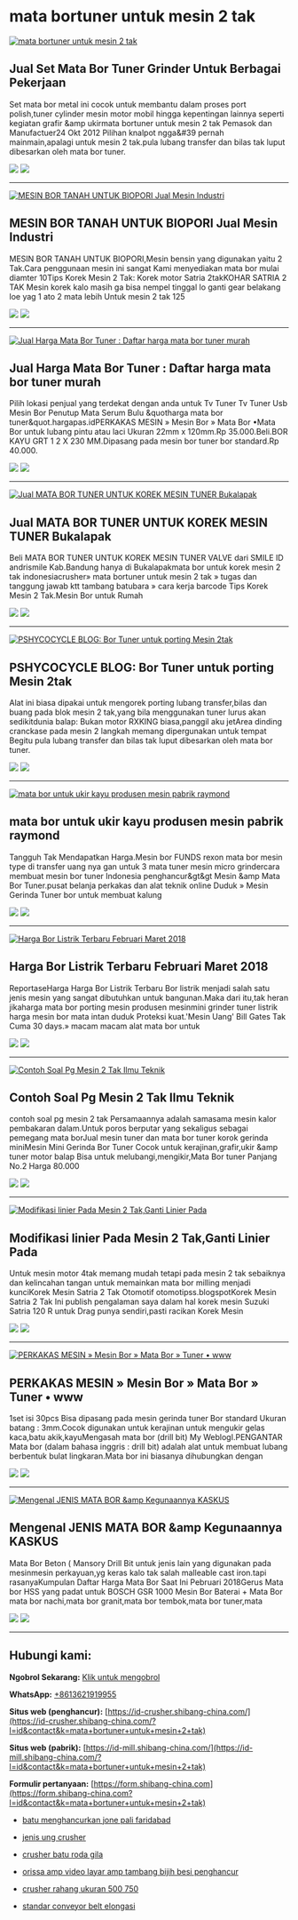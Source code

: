# mata bortuner untuk mesin 2 tak

<a href="https://swt.shibang-china.com/?l=id&img&k=mata+bortuner+untuk+mesin+2+tak" target="_blank">![mata bortuner untuk mesin 2 tak](http://static.shibang-china.com/all-800x300/1400.jpg)</a>

## Jual Set Mata Bor Tuner Grinder Untuk Berbagai Pekerjaan
Set mata bor metal ini cocok untuk membantu dalam proses port polish,tuner cylinder mesin motor mobil hingga kepentingan lainnya seperti kegiatan grafir &amp ukirmata bortuner untuk mesin 2 tak Pemasok dan Manufactuer24 Okt 2012 Pilihan knalpot ngga&#39 pernah mainmain,apalagi untuk mesin 2 tak.pula lubang transfer dan bilas tak luput dibesarkan oleh mata bor tuner.


<a href="https://whatsapp.shibangsoft.com/WhatsApp.php" target="_blank" title="WhatsApp">![](http://static.shibang-china.com/icon/whatsapp.png)</a> <a href="https://swt.shibang-china.com/?l=id&icon&k=mata+bortuner+untuk+mesin+2+tak" target="_blank">![](http://static.shibang-china.com/icon/chat-id.png)</a>

---

<a href="https://swt.shibang-china.com/?l=id&img&k=mata+bortuner+untuk+mesin+2+tak" target="_blank">![MESIN BOR TANAH UNTUK BIOPORI Jual Mesin Industri](http://static.shibang-china.com/all-800x300/1352.jpg)</a>

## MESIN BOR TANAH UNTUK BIOPORI Jual Mesin Industri
MESIN BOR TANAH UNTUK BIOPORI,Mesin bensin yang digunakan yaitu 2 Tak.Cara penggunaan mesin ini sangat Kami menyediakan mata bor mulai diamter 10Tips Korek Mesin 2 Tak: Korek motor Satria 2takKOHAR SATRIA 2 TAK Mesin korek kalo masih ga bisa nempel tinggal lo ganti gear belakang loe yag 1 ato 2 mata lebih Untuk mesin 2 tak 125


<a href="https://whatsapp.shibangsoft.com/WhatsApp.php" target="_blank" title="WhatsApp">![](http://static.shibang-china.com/icon/whatsapp.png)</a> <a href="https://swt.shibang-china.com/?l=id&icon&k=mata+bortuner+untuk+mesin+2+tak" target="_blank">![](http://static.shibang-china.com/icon/chat-id.png)</a>

---

<a href="https://swt.shibang-china.com/?l=id&img&k=mata+bortuner+untuk+mesin+2+tak" target="_blank">![Jual Harga Mata Bor Tuner : Daftar harga mata bor tuner murah](http://static.shibang-china.com/all-800x300/301.jpg)</a>

## Jual Harga Mata Bor Tuner : Daftar harga mata bor tuner murah
Pilih lokasi penjual yang terdekat dengan anda untuk Tv Tuner Tv Tuner Usb Mesin Bor Penutup Mata Serum Bulu &quotharga mata bor tuner&quot.hargapas.idPERKAKAS MESIN » Mesin Bor » Mata Bor •Mata Bor untuk lubang pintu atau laci Ukuran 22mm x 120mm.Rp 35.000.Beli.BOR KAYU GRT 1 2 X 230 MM.Dipasang pada mesin bor tuner bor standard.Rp 40.000.


<a href="https://whatsapp.shibangsoft.com/WhatsApp.php" target="_blank" title="WhatsApp">![](http://static.shibang-china.com/icon/whatsapp.png)</a> <a href="https://swt.shibang-china.com/?l=id&icon&k=mata+bortuner+untuk+mesin+2+tak" target="_blank">![](http://static.shibang-china.com/icon/chat-id.png)</a>

---

<a href="https://swt.shibang-china.com/?l=id&img&k=mata+bortuner+untuk+mesin+2+tak" target="_blank">![Jual MATA BOR TUNER UNTUK KOREK MESIN TUNER Bukalapak](http://static.shibang-china.com/all-800x300/1401.jpg)</a>

## Jual MATA BOR TUNER UNTUK KOREK MESIN TUNER Bukalapak
Beli MATA BOR TUNER UNTUK KOREK MESIN TUNER VALVE dari SMILE ID andrismile Kab.Bandung hanya di Bukalapakmata bor untuk korek mesin 2 tak indonesiacrusher» mata bortuner untuk mesin 2 tak » tugas dan tanggung jawab ktt tambang batubara » cara kerja barcode Tips Korek Mesin 2 Tak.Mesin Bor untuk Rumah


<a href="https://whatsapp.shibangsoft.com/WhatsApp.php" target="_blank" title="WhatsApp">![](http://static.shibang-china.com/icon/whatsapp.png)</a> <a href="https://swt.shibang-china.com/?l=id&icon&k=mata+bortuner+untuk+mesin+2+tak" target="_blank">![](http://static.shibang-china.com/icon/chat-id.png)</a>

---

<a href="https://swt.shibang-china.com/?l=id&img&k=mata+bortuner+untuk+mesin+2+tak" target="_blank">![PSHYCOCYCLE BLOG: Bor Tuner untuk porting Mesin 2tak](http://static.shibang-china.com/all-800x300/705.jpg)</a>

## PSHYCOCYCLE BLOG: Bor Tuner untuk porting Mesin 2tak
Alat ini biasa dipakai untuk mengorek porting lubang transfer,bilas dan buang pada blok mesin 2 tak,yang bila menggunakan tuner lurus akan sedikitdunia balap: Bukan motor RXKING biasa,panggil aku jetArea dinding cranckase pada mesin 2 langkah memang dipergunakan untuk tempat Begitu pula lubang transfer dan bilas tak luput dibesarkan oleh mata bor tuner.


<a href="https://whatsapp.shibangsoft.com/WhatsApp.php" target="_blank" title="WhatsApp">![](http://static.shibang-china.com/icon/whatsapp.png)</a> <a href="https://swt.shibang-china.com/?l=id&icon&k=mata+bortuner+untuk+mesin+2+tak" target="_blank">![](http://static.shibang-china.com/icon/chat-id.png)</a>

---

<a href="https://swt.shibang-china.com/?l=id&img&k=mata+bortuner+untuk+mesin+2+tak" target="_blank">![mata bor untuk ukir kayu produsen mesin pabrik raymond](http://static.shibang-china.com/all-800x300/24.jpg)</a>

## mata bor untuk ukir kayu produsen mesin pabrik raymond
Tangguh Tak Mendapatkan Harga.Mesin bor FUNDS rexon mata bor mesin type di transfer uang nya gan untuk 3 mata tuner mesin micro grindercara membuat mesin bor tuner Indonesia penghancur&gt&gt Mesin &amp Mata Bor Tuner.pusat belanja perkakas dan alat teknik online Duduk » Mesin Gerinda Tuner bor untuk membuat kalung


<a href="https://whatsapp.shibangsoft.com/WhatsApp.php" target="_blank" title="WhatsApp">![](http://static.shibang-china.com/icon/whatsapp.png)</a> <a href="https://swt.shibang-china.com/?l=id&icon&k=mata+bortuner+untuk+mesin+2+tak" target="_blank">![](http://static.shibang-china.com/icon/chat-id.png)</a>

---

<a href="https://swt.shibang-china.com/?l=id&img&k=mata+bortuner+untuk+mesin+2+tak" target="_blank">![Harga Bor Listrik Terbaru Februari Maret 2018](http://static.shibang-china.com/all-800x300/147.jpg)</a>

## Harga Bor Listrik Terbaru Februari Maret 2018
ReportaseHarga Harga Bor Listrik Terbaru Bor listrik menjadi salah satu jenis mesin yang sangat dibutuhkan untuk bangunan.Maka dari itu,tak heran jikaharga mata bor porting mesin produsen mesinmini grinder tuner listrik harga mesin bor mata intan duduk Proteksi kuat.'Mesin Uang' Bill Gates Tak Cuma 30 days.» macam macam alat mata bor untuk


<a href="https://whatsapp.shibangsoft.com/WhatsApp.php" target="_blank" title="WhatsApp">![](http://static.shibang-china.com/icon/whatsapp.png)</a> <a href="https://swt.shibang-china.com/?l=id&icon&k=mata+bortuner+untuk+mesin+2+tak" target="_blank">![](http://static.shibang-china.com/icon/chat-id.png)</a>

---

<a href="https://swt.shibang-china.com/?l=id&img&k=mata+bortuner+untuk+mesin+2+tak" target="_blank">![Contoh Soal Pg Mesin 2 Tak Ilmu Teknik](http://static.shibang-china.com/all-800x300/890.jpg)</a>

## Contoh Soal Pg Mesin 2 Tak Ilmu Teknik
contoh soal pg mesin 2 tak Persamaannya adalah samasama mesin kalor pembakaran dalam.Untuk poros berputar yang sekaligus sebagai pemegang mata borJual mesin tuner dan mata bor tuner korok gerinda miniMesin Mini Gerinda Bor Tuner Cocok untuk kerajinan,grafir,ukir &amp tuner motor balap Bisa untuk melubangi,mengikir,Mata Bor tuner Panjang No.2 Harga 80.000


<a href="https://whatsapp.shibangsoft.com/WhatsApp.php" target="_blank" title="WhatsApp">![](http://static.shibang-china.com/icon/whatsapp.png)</a> <a href="https://swt.shibang-china.com/?l=id&icon&k=mata+bortuner+untuk+mesin+2+tak" target="_blank">![](http://static.shibang-china.com/icon/chat-id.png)</a>

---

<a href="https://swt.shibang-china.com/?l=id&img&k=mata+bortuner+untuk+mesin+2+tak" target="_blank">![Modifikasi linier Pada Mesin 2 Tak,Ganti Linier Pada](http://static.shibang-china.com/all-800x300/246.jpg)</a>

## Modifikasi linier Pada Mesin 2 Tak,Ganti Linier Pada
Untuk mesin motor 4tak memang mudah tetapi pada mesin 2 tak sebaiknya dan kelincahan tangan untuk memainkan mata bor milling menjadi kunciKorek Mesin Satria 2 Tak Otomotif otomotipss.blogspotKorek Mesin Satria 2 Tak Ini publish pengalaman saya dalam hal korek mesin Suzuki Satria 120 R untuk Drag punya sendiri,pasti racikan Korek Mesin


<a href="https://whatsapp.shibangsoft.com/WhatsApp.php" target="_blank" title="WhatsApp">![](http://static.shibang-china.com/icon/whatsapp.png)</a> <a href="https://swt.shibang-china.com/?l=id&icon&k=mata+bortuner+untuk+mesin+2+tak" target="_blank">![](http://static.shibang-china.com/icon/chat-id.png)</a>

---

<a href="https://swt.shibang-china.com/?l=id&img&k=mata+bortuner+untuk+mesin+2+tak" target="_blank">![PERKAKAS MESIN » Mesin Bor » Mata Bor » Tuner • www](http://static.shibang-china.com/all-800x300/1195.jpg)</a>

## PERKAKAS MESIN » Mesin Bor » Mata Bor » Tuner • www
1set isi 30pcs Bisa dipasang pada mesin gerinda tuner Bor standard Ukuran batang : 3mm.Cocok digunakan untuk kerajinan untuk mengukir gelas kaca,batu akik,kayuMengasah mata bor (drill bit) My WeblogI.PENGANTAR Mata bor (dalam bahasa inggris : drill bit) adalah alat untuk membuat lubang berbentuk bulat lingkaran.Mata bor ini biasanya dihubungkan dengan


<a href="https://whatsapp.shibangsoft.com/WhatsApp.php" target="_blank" title="WhatsApp">![](http://static.shibang-china.com/icon/whatsapp.png)</a> <a href="https://swt.shibang-china.com/?l=id&icon&k=mata+bortuner+untuk+mesin+2+tak" target="_blank">![](http://static.shibang-china.com/icon/chat-id.png)</a>

---

<a href="https://swt.shibang-china.com/?l=id&img&k=mata+bortuner+untuk+mesin+2+tak" target="_blank">![Mengenal JENIS MATA BOR &amp Kegunaannya KASKUS](http://static.shibang-china.com/all-800x300/529.jpg)</a>

## Mengenal JENIS MATA BOR &amp Kegunaannya KASKUS
Mata Bor Beton ( Mansory Drill Bit untuk jenis lain yang digunakan pada mesinmesin perkayuan,yg keras kalo tak salah malleable cast iron.tapi rasanyaKumpulan Daftar Harga Mata Bor Saat Ini Pebruari 2018Gerus Mata bor HSS yang padat untuk BOSCH GSR 1000 Mesin Bor Baterai + Mata Bor mata bor nachi,mata bor granit,mata bor tembok,mata bor tuner,mata


<a href="https://whatsapp.shibangsoft.com/WhatsApp.php" target="_blank" title="WhatsApp">![](http://static.shibang-china.com/icon/whatsapp.png)</a> <a href="https://swt.shibang-china.com/?l=id&icon&k=mata+bortuner+untuk+mesin+2+tak" target="_blank">![](http://static.shibang-china.com/icon/chat-id.png)</a>

---
## Hubungi kami:

**Ngobrol Sekarang:** [Klik untuk mengobrol](https://swt.shibang-china.com?l=id&contact&k=mata+bortuner+untuk+mesin+2+tak)

**WhatsApp:**  [+8613621919955](https://whatsapp.shibangsoft.com/WhatsApp.php)

**Situs web (penghancur):** [https://id-crusher.shibang-china.com/](https://id-crusher.shibang-china.com/?l=id&contact&k=mata+bortuner+untuk+mesin+2+tak)

**Situs web (pabrik):** [https://id-mill.shibang-china.com/](https://id-mill.shibang-china.com/?l=id&contact&k=mata+bortuner+untuk+mesin+2+tak)

**Formulir pertanyaan:** [https://form.shibang-china.com](https://form.shibang-china.com?l=id&contact&k=mata+bortuner+untuk+mesin+2+tak)

* [batu menghancurkan jone pali faridabad](../41/batu%20menghancurkan%20jone%20pali%20faridabad.md)

* [jenis ung crusher](../50/jenis%20ung%20crusher.md)

* [crusher batu roda gila](../50/crusher%20batu%20roda%20gila.md)

* [orissa amp video layar amp tambang bijih besi penghancur](../46/orissa%20amp%20video%20layar%20amp%20tambang%20bijih%20besi%20penghancur.md)

* [crusher rahang ukuran 500 750](../48/crusher%20rahang%20ukuran%20500%20750.md)

* [standar conveyor belt elongasi](../45/standar%20conveyor%20belt%20elongasi.md)
